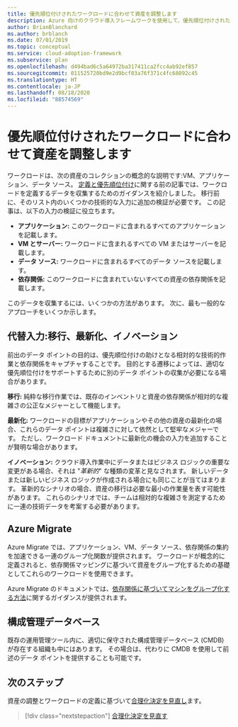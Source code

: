 ```yaml
---
title: 優先順位付けされたワークロードに合わせて資産を調整します
description: Azure 向けのクラウド導入フレームワークを使用して、優先順位付けされたワークロードに合わせて資産を調整する方法について学習します。
author: BrianBlanchard
ms.author: brblanch
ms.date: 07/01/2019
ms.topic: conceptual
ms.service: cloud-adoption-framework
ms.subservice: plan
ms.openlocfilehash: d494bad6c5a64972ba317411ca2fcc4ab92ef857
ms.sourcegitcommit: 011525720bd9e2d9bcf03a76f371c4fc68092c45
ms.translationtype: HT
ms.contentlocale: ja-JP
ms.lasthandoff: 08/18/2020
ms.locfileid: "88574569"
---
```

# <a name="align-assets-to-prioritized-workloads"></a>優先順位付けされたワークロードに合わせて資産を調整します

ワークロードは、次の資産のコレクションの概念的な説明です:VM、アプリケーション、データ ソース。 [定義と優先順位付け](./workloads.md)に関する前の記事では、ワークロードを定義するデータを収集するためのガイダンスを紹介しました。 移行前に、そのリスト内のいくつかの技術的な入力に追加の検証が必要です。 この記事は、以下の入力の検証に役立ちます。

- **アプリケーション:** このワークロードに含まれるすべてのアプリケーションを記載します。
- **VM とサーバー:** ワークロードに含まれるすべての VM またはサーバーを記載します。
- **データ ソース:** ワークロードに含まれるすべてのデータ ソースを記載します。
- **依存関係:** このワークロードに含まれていないすべての資産の依存関係を記載します。

このデータを収集するには、いくつかの方法があります。 次に、最も一般的なアプローチをいくつか示します。

## <a name="alternative-inputs-migrate-modernize-innovate"></a>代替入力:移行、最新化、イノベーション

前出のデータ ポイントの目的は、優先順位付けの助けとなる相対的な技術的作業と依存関係をキャプチャすることです。 目的とする遷移によっては、適切な優先順位付けをサポートするために別のデータ ポイントの収集が必要になる場合があります。

**移行:** 純粋な移行作業では、既存のインベントリと資産の依存関係が相対的な複雑さの公正なメジャーとして機能します。

**最新化:** ワークロードの目標がアプリケーションやその他の資産の最新化の場合、これらのデータ ポイントは複雑さに対して依然として堅牢なメジャーです。 ただし、ワークロード ドキュメントに最新化の機会の入力を追加することが賢明な場合があります。

**イノベーション:** クラウド導入作業中にデータまたはビジネス ロジックの重要な変更がある場合、それは "_革新的_" な種類の変革と見なされます。 新しいデータまたは新しいビジネス ロジックが作成される場合にも同じことが当てはまります。 革新的なシナリオの場合、資産の移行は必要な最小の作業量を表す可能性があります。 これらのシナリオでは、チームは相対的な複雑さを測定するために一連の技術データを考案する必要があります。

## <a name="azure-migrate"></a>Azure Migrate

Azure Migrate では、アプリケーション、VM、データ ソース、依存関係の集約を加速できる一連のグループ化関数が提供されます。 ワークロードが概念的に定義されると、依存関係マッピングに基づいて資産をグループ化するための基礎としてこれらのワークロードを使用できます。

Azure Migrate のドキュメントでは、[依存関係に基づいてマシンをグループ化する方法](/azure/migrate/how-to-create-group-machine-dependencies)に関するガイダンスが提供されます。

## <a name="configuration-management-database"></a>構成管理データベース

既存の運用管理ツール内に、適切に保守された構成管理データベース (CMDB) が存在する組織も中にはあります。 その場合は、代わりに CMDB を使用して前述のデータ ポイントを提供することも可能です。

## <a name="next-steps"></a>次のステップ

資産の調整とワークロードの定義に基づいて[合理化決定を見直し](./review-rationalization.md)ます。

> [!div class="nextstepaction"]
> [合理化決定を見直す](./review-rationalization.md)
